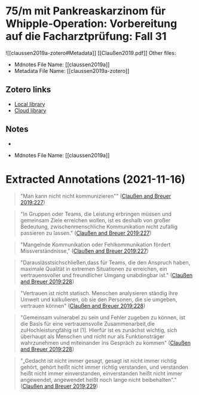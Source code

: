 # 75/m mit Pankreaskarzinom für Whipple-Operation: Vorbereitung auf die Facharztprüfung: Fall 31

![[claussen2019a-zotero#Metadata]]
[[Claußen2019.pdf]]
Other files:
* Mdnotes File Name: [[claussen2019a]]
* Metadata File Name: [[claussen2019a-zotero]]

##  Zotero links
* [Local library](zotero://select/items/1_HH2FWX6G)
* [Cloud library](http://zotero.org/users/8692876/items/HH2FWX6G)

## Notes
- 

* Mdnotes File Name: [[claussen2019a]]

# Extracted Annotations (2021-11-16)

> "Man kann nicht nicht kommunizieren"" ([Claußen and Breuer 2019:227](zotero://open-pdf/library/items/33VPG7YB?page=2))

> "In Gruppen oder Teams, die Leistung erbringen müssen und gemeinsam Ziele erreichen wollen, ist es deshalb von großer Bedeutung, zwischenmenschliche Kommunikation nicht zufällig passieren zu lassen." ([Claußen and Breuer 2019:227](zotero://open-pdf/library/items/33VPG7YB?page=2))

> "Mangelnde Kommunikation oder Fehlkommunikation fördert Missverständnisse," ([Claußen and Breuer 2019:227](zotero://open-pdf/library/items/33VPG7YB?page=2))

> "Darauslässtsichschließen,dass für Teams, die den Anspruch haben, maximale Qualität in extremen Situationen zu erreichen, ein vertrauensvoller und freundlicher Umgang unabdingbar ist." ([Claußen and Breuer 2019:228](zotero://open-pdf/library/items/33VPG7YB?page=3))

> "Vertrauen ist nicht statisch. Menschen analysieren ständig ihre Umwelt und kalkulieren, ob sie den Personen, die sie umgeben, vertrauen können" ([Claußen and Breuer 2019:228](zotero://open-pdf/library/items/33VPG7YB?page=3))

> "Gemeinsam vulnerabel zu sein und Fehler zugeben zu können, ist die Basis für eine vertrauensvolle Zusammenarbeit,die zuHochleistungfähig ist [1]. Hierfür ist es zunächst wichtig, sich überhaupt als Menschen und nicht nur als Funktionsträger wahrzunehmen und miteinander ins Gespräch zu kommen" ([Claußen and Breuer 2019:228](zotero://open-pdf/library/items/33VPG7YB?page=3))

> "„Gedacht ist nicht immer gesagt, gesagt ist nicht immer richtig gehört, gehört heißt nicht immer richtig verstanden, und verstanden heißt nicht immer einverstanden, einverstanden heißt nicht immer angewendet, angewendet heißt noch lange nicht beibehalten"." ([Claußen and Breuer 2019:229](zotero://open-pdf/library/items/33VPG7YB?page=4))



